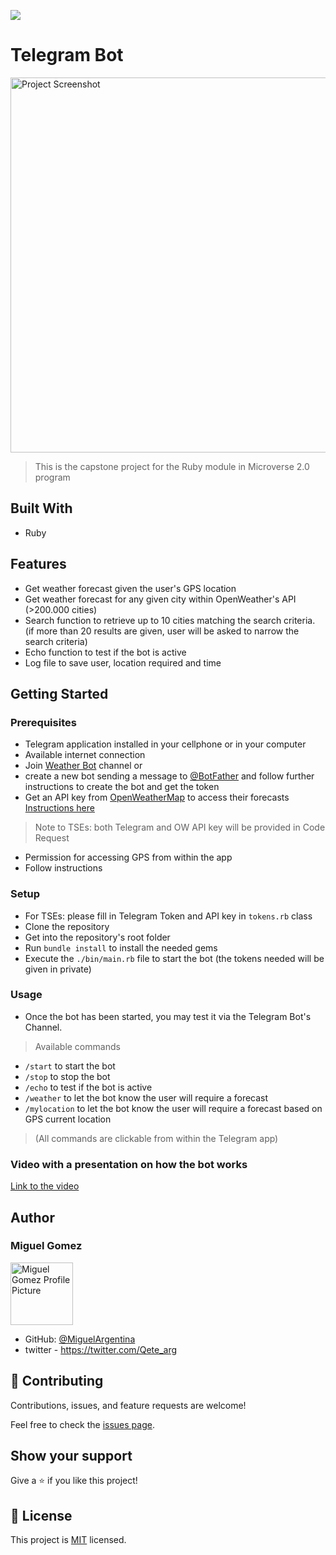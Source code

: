 ![](https://img.shields.io/badge/Microverse-blueviolet)

# Telegram Bot

<img width="600" alt="Project Screenshot" src="https://github.com/MiguelArgentina/microverse-ruby-capstone-project/blob/feature/feature_1/bot-screenshot.png">


> This is the capstone project for the Ruby module in Microverse 2.0 program

## Built With

- Ruby

## Features

- Get weather forecast given the user's GPS location
- Get weather forecast for any given city within OpenWeather's API (>200.000 cities)
- Search function to retrieve up to 10 cities matching the search criteria. (if more than 20 results are given, user will be asked to narrow the search criteria)
- Echo function to test if the bot is active
- Log file to save user, location required and time

## Getting Started

### Prerequisites

* Telegram application installed in your cellphone or in your computer
* Available internet connection
* Join [Weather Bot](https://t.me/tucu_clima_bot) channel or
* create a new bot sending a message to [@BotFather](https://telegram.me/BotFather) and follow further instructions to create the bot and get the token
* Get an API key from [OpenWeatherMap](https://home.openweathermap.org/) to access their forecasts [Instructions here](https://openweathermap.org/api)
>Note to TSEs: both Telegram and OW API key will be provided in Code Request
* Permission for accessing GPS from within the app
* Follow instructions

### Setup

* For TSEs: please fill in Telegram Token and API key in ```tokens.rb``` class
* Clone the repository
* Get into the repository's root folder
* Run ```bundle install``` to install the needed gems
* Execute the ```./bin/main.rb``` file to start the bot (the tokens needed will be given in private)

### Usage

* Once the bot has been started, you may test it via the Telegram Bot's Channel.

> Available commands

  * ```/start``` to start the bot
  * ```/stop``` to stop the bot
  * ```/echo``` to test if the bot is active
  * ```/weather``` to let the bot know the user will require a forecast
  * ```/mylocation``` to let the bot know the user will require a forecast based on GPS current location

  > (All commands are clickable from within the Telegram app)

### Video with a presentation on how the bot works

[Link to the video](https://www.loom.com/share/4e785bb6aa1b46a88ca832df3740d493)


## Author


### Miguel Gomez

<img width="100" alt="Miguel Gomez Profile Picture" src="https://avatars.githubusercontent.com/u/50305489?s=400&u=2d451ca03611a85431ac4e851ab7a4fc3425bb7d&v=4">


* GitHub: [@MiguelArgentina](https://github.com/MiguelArgentina)
* twitter - https://twitter.com/Qete_arg

## 🤝 Contributing

Contributions, issues, and feature requests are welcome!

Feel free to check the [issues page](https://github.com/MiguelArgentina/microverse-ruby-capstone-project/issues).

## Show your support

Give a ⭐️ if you like this project!

## 📝 License

This project is [MIT](https://github.com/MiguelArgentina/microverse-ruby-capstone-project/blob/main/LICENSE) licensed.
